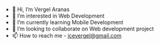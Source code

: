 - 👋 Hi, I’m Vergel Aranas
- 👀 I’m interested in Web Development
- 🌱 I’m currently learning Mobile Development
- 💞️ I’m looking to collaborate on Web development project
- 📫 How to reach me - icevergel@gmail.com

<!---
iceverge/iceverge is a ✨ special ✨ repository because its `README.md` (this file) appears on your GitHub profile.
You can click the Preview link to take a look at your changes.
--->
